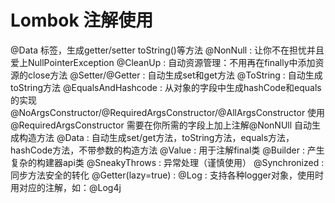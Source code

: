 #  Lombok 注解使用

@Data 标签，生成getter/setter toString()等方法 
@NonNull : 让你不在担忧并且爱上NullPointerException 
@CleanUp : 自动资源管理：不用再在finally中添加资源的close方法 
@Setter/@Getter : 自动生成set和get方法 
@ToString : 自动生成toString方法 
@EqualsAndHashcode : 从对象的字段中生成hashCode和equals的实现 
@NoArgsConstructor/@RequiredArgsConstructor/@AllArgsConstructor
使用 @RequiredArgsConstructor 需要在你所需的字段上加上注解@NonNUll
自动生成构造方法 
@Data : 自动生成set/get方法，toString方法，equals方法，hashCode方法，不带参数的构造方法 
@Value : 用于注解final类 
@Builder : 产生复杂的构建器api类 
@SneakyThrows : 异常处理（谨慎使用） 
@Synchronized : 同步方法安全的转化 
@Getter(lazy=true) : 
@Log : 支持各种logger对象，使用时用对应的注解，如：@Log4j
